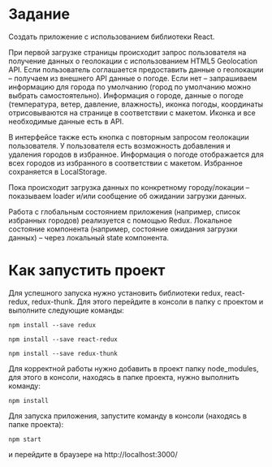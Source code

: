 # Задание

Создать приложение с использованием библиотеки React.

При первой загрузке страницы происходит запрос пользователя на получение данных о геолокации с использованием HTML5 Geolocation API. Если пользователь соглашается предоставить данные о геолокации – получаем из внешнего API данные о погоде. Если нет – запрашиваем информацию для города по умолчанию (город по умолчанию можно выбрать самостоятельно). Информация о городе, данные о погоде (температура, ветер, давление, влажность), иконка погоды, координаты отрисовываются на странице в соответствии с макетом.
Иконка и все необходимые данные есть в API.

В интерфейсе также есть кнопка с повторным запросом геолокации пользователя. У пользователя есть возможность добавления и удаления городов в избранное. Информация о погоде отображается для всех городов из избранного в соответствии с макетом. Избранное сохраняется в LocalStorage.

Пока происходит загрузка данных по конкретному городу/локации – показываем loader и/или сообщение об ожидании загрузки данных.

Работа с глобальным состоянием приложения (например, список избранных городов) реализуется с помощью Redux.
Локальное состояние компонента (например, состояние ожидания загрузки данных) – через локальный state компонента.

# Как запустить проект

Для успешного запуска нужно установить библиотеки redux, react-redux, redux-thunk. Для этого перейдите в консоли в папку с проектом и выполните следующие команды:

`npm install --save redux`

`npm install --save react-redux`

`npm install --save redux-thunk`

Для корректной работы нужно добавить в проект папку node_modules, для этого в консоли, находясь в папке проекта, нужно выполнить команду:

`npm install`

Для запуска приложения, запустите команду в консоли (находясь в папке проекта):

`npm start`

и перейдите в браузере на http://localhost:3000/
